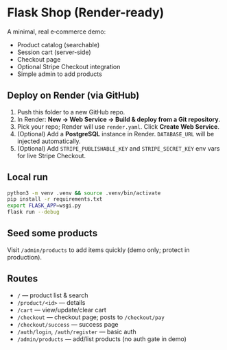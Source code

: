 # Flask Shop (Render-ready)

A minimal, real e‑commerce demo:
- Product catalog (searchable)
- Session cart (server-side)
- Checkout page
- Optional Stripe Checkout integration
- Simple admin to add products

## Deploy on Render (via GitHub)
1. Push this folder to a new GitHub repo.
2. In Render: **New → Web Service → Build & deploy from a Git repository**.
3. Pick your repo; Render will use `render.yaml`. Click **Create Web Service**.
4. (Optional) Add a **PostgreSQL** instance in Render. `DATABASE_URL` will be injected automatically.
5. (Optional) Add `STRIPE_PUBLISHABLE_KEY` and `STRIPE_SECRET_KEY` env vars for live Stripe Checkout.

## Local run
```bash
python3 -m venv .venv && source .venv/bin/activate
pip install -r requirements.txt
export FLASK_APP=wsgi.py
flask run --debug
```

## Seed some products
Visit `/admin/products` to add items quickly (demo only; protect in production).

## Routes
- `/` — product list & search
- `/product/<id>` — details
- `/cart` — view/update/clear cart
- `/checkout` — checkout page; posts to `/checkout/pay`
- `/checkout/success` — success page
- `/auth/login`, `/auth/register` — basic auth
- `/admin/products` — add/list products (no auth gate in demo)
